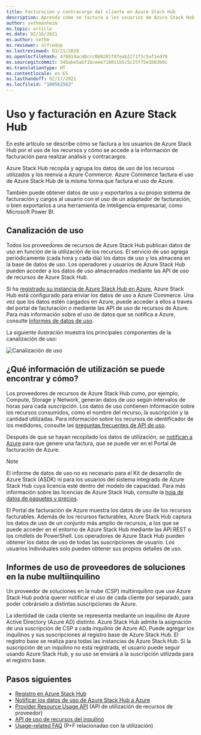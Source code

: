 ```yaml
---
title: Facturación y contracargo del cliente en Azure Stack Hub
description: Aprenda cómo se factura a los usuarios de Azure Stack Hub por el uso de los recursos y cómo se accede a la información de facturación para realizar análisis y contracargos.
author: sethmanheim
ms.topic: article
ms.date: 02/16/2021
ms.author: sethm
ms.reviewer: alfredop
ms.lastreviewed: 03/21/2019
ms.openlocfilehash: 478014ac48ccc060281f8feab2271f1c5af1ed79
ms.sourcegitcommit: 34babe5abf1bceee718011b5c5c25f75e1b03b0c
ms.translationtype: HT
ms.contentlocale: es-ES
ms.lasthandoff: 02/17/2021
ms.locfileid: "100562563"
---
```

# <a name="usage-and-billing-in-azure-stack-hub"></a>Uso y facturación en Azure Stack Hub

En este artículo se describe cómo se factura a los usuarios de Azure Stack Hub por el uso de los recursos y cómo se accede a la información de facturación para realizar análisis y contracargos.

Azure Stack Hub recopila y agrupa los datos de uso de los recursos utilizados y los reenvía a Azure Commerce. Azure Commerce factura el uso de Azure Stack Hub de la misma forma que factura el uso de Azure.

También puede obtener datos de uso y exportarlos a su propio sistema de facturación y cargos al usuario con el uso de un adaptador de facturación, o bien exportarlos a una herramienta de inteligencia empresarial, como Microsoft Power BI.

## <a name="usage-pipeline"></a>Canalización de uso

Todos los proveedores de recursos de Azure Stack Hub publican datos de uso en función de la utilización de los recursos. El servicio de uso agrega periódicamente (cada hora y cada día) los datos de uso y los almacena en la base de datos de uso. Los operadores y usuarios de Azure Stack Hub pueden acceder a los datos de uso almacenados mediante las API de uso de recursos de Azure Stack Hub.

Si ha [registrado su instancia de Azure Stack Hub en Azure](azure-stack-registration.md), Azure Stack Hub está configurado para enviar los datos de uso a Azure Commerce. Una vez que los datos estén cargados en Azure, puede acceder a ellos a través del portal de facturación o mediante las API de uso de recursos de Azure. Para más información sobre el uso de datos que se notifica a Azure, consulte [Informes de datos de uso](azure-stack-usage-reporting.md).  

La siguiente ilustración muestra los principales componentes de la canalización de uso:

![Canalización de uso](media/azure-stack-billing-and-chargeback/usagepipeline.svg)

## <a name="what-usage-information-can-i-find-and-how"></a>¿Qué información de utilización se puede encontrar y cómo?

Los proveedores de recursos de Azure Stack Hub como, por ejemplo, Compute, Storage y Network, generan datos de uso según intervalos de horas para cada suscripción. Los datos de uso contienen información sobre los recursos consumidos, como el nombre del recurso, la suscripción y la cantidad utilizadas. Para información sobre los recursos de identificador de los medidores, consulte las [preguntas frecuentes de API de uso](azure-stack-usage-related-faq.md).

Después de que se hayan recopilado los datos de utilización, se [notifican a Azure](azure-stack-usage-reporting.md) para que genere una factura, que se puede ver en el Portal de facturación de Azure.

> [!NOTE]  
> El informe de datos de uso no es necesario para el Kit de desarrollo de Azure Stack (ASDK) ni para los usuarios del sistema integrado de Azure Stack Hub cuya licencia esté dentro del modelo de capacidad. Para más información sobre las licencias de Azure Stack Hub, consulte la [hoja de datos de paquetes y precios](https://azure.microsoft.com/mediahandler/files/resourcefiles/5bc3f30c-cd57-4513-989e-056325eb95e1/Azure-Stack-packaging-and-pricing-datasheet.pdf).

El Portal de facturación de Azure muestra los datos de uso de los recursos facturables. Además de los recursos facturables, Azure Stack Hub captura los datos de uso de un conjunto más amplio de recursos, a los que se puede acceder en el entorno de Azure Stack Hub mediante las API REST o los cmdlets de PowerShell. Los operadores de Azure Stack Hub pueden obtener los datos de uso de todas las suscripciones de usuario. Los usuarios individuales solo pueden obtener sus propios detalles de uso.

## <a name="usage-reporting-for-multi-tenant-cloud-solution-providers"></a>Informes de uso de proveedores de soluciones en la nube multiinquilino

Un proveedor de soluciones en la nube (CSP) multiinquilino que use Azure Stack Hub podría querer notificar el uso de cada cliente por separado, para poder cobrárselo a distintas suscripciones de Azure.

La identidad de cada cliente se representa mediante un inquilino de Azure Active Directory (Azure AD) distinto. Azure Stack Hub admite la asignación de una suscripción de CSP a cada inquilino de Azure AD. Puede agregar los inquilinos y sus suscripciones al registro base de Azure Stack Hub. El registro base se realiza para todas las instancias de Azure Stack Hub. Si la suscripción de un inquilino no está registrada, el usuario puede seguir usando Azure Stack Hub, y su uso se enviará a la suscripción utilizada para el registro base.

## <a name="next-steps"></a>Pasos siguientes

- [Registro en Azure Stack Hub](azure-stack-registration.md)
- [Notificar los datos de uso de Azure Stack Hub a Azure](azure-stack-usage-reporting.md)
- [Provider Resource Usage API](azure-stack-provider-resource-api.md) (API de utilización de recursos de proveedor)
- [API de uso de recursos del inquilino](azure-stack-tenant-resource-usage-api.md)
- [Usage-related FAQ](azure-stack-usage-related-faq.md) (P+F relacionadas con la utilización)

